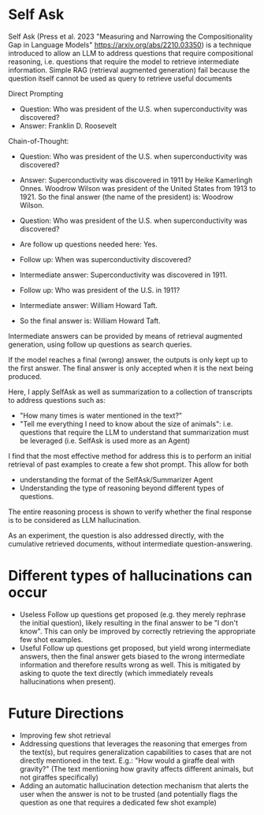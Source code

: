 # Self Ask

Self Ask (Press et al. 2023 "Measuring and Narrowing the Compositionality Gap in Language Models" https://arxiv.org/abs/2210.03350) is a technique introduced to allow an LLM to address questions that require compositional reasoning, i.e. questions that require the model to retrieve intermediate information. Simple RAG (retrieval augmented generation) fail because the question itself cannot be used as query to retrieve useful documents

Direct Prompting
* Question: Who was president of the U.S. when superconductivity was discovered?
* Answer: Franklin D. Roosevelt

Chain-of-Thought:
* Question: Who was president of the U.S. when superconductivity was discovered?
* Answer: Superconductivity was discovered in 1911 by Heike Kamerlingh Onnes. Woodrow Wilson was president of the United States from 1913 to 1921. So the final answer (the name of the president) is: Woodrow Wilson.

* Question: Who was president of the U.S. when superconductivity was discovered?
* Are follow up questions needed here: Yes.
* Follow up: When was superconductivity discovered?
* Intermediate answer: Superconductivity was discovered in 1911.
* Follow up: Who was president of the U.S. in 1911?
* Intermediate answer: William Howard Taft.
* So the final answer is: William Howard Taft.

Intermediate answers can be provided by means of retrieval augmented generation, using follow up questions as search queries. 

If the model reaches a final (wrong) answer, the outputs is only kept up to the first answer. The final answer is only accepted when it is the next being produced.

Here, I apply SelfAsk as well as summarization to a collection of transcripts to address questions such as:
- "How many times is water mentioned in the text?"
- "Tell me everything I need to know about the size of animals": i.e. questions that require the LLM to understand that summarization must be leveraged (i.e. SelfAsk is used more as an Agent)

I find that the most effective method for address this is to perform an initial retrieval of past examples to create a few shot prompt. This allow for both
- understanding the format of the SelfAsk/Summarizer Agent
- Understanding the type of reasoning beyond different types of questions.

The entire reasoning process is shown to verify whether the final response is to be considered as LLM hallucination.

As an experiment, the question is also addressed directly, with the cumulative retrieved documents, without intermediate question-answering.

# Different types of hallucinations can occur
* Useless Follow up questions get proposed (e.g. they merely rephrase the initial question), likely resulting in the final answer to be "I don't know". This can only be improved by correctly retrieving the appropriate few shot examples.
* Useful Follow up questions get proposed, but yield wrong intermediate answers, then the final answer gets biased to the wrong intermediate information and therefore results wrong as well. This is mitigated by asking to quote the text directly (which immediately reveals hallucinations when present).

# Future Directions
* Improving few shot retrieval
* Addressing questions that leverages the reasoning that emerges from the text(s), but requires generalization capabilities to cases that are not directly mentioned in the text. E.g.: "How would a giraffe deal with gravity?" (The text mentioning how gravity affects different animals, but not giraffes specifically)
* Adding an automatic hallucination detection mechanism that alerts the user when the answer is not to be trusted (and potentially flags the question as one that requires a dedicated few shot example)
